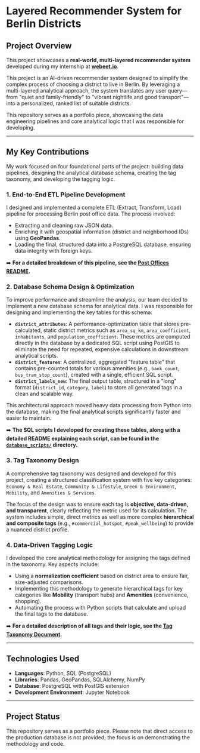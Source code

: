 # Layered Recommender System for Berlin Districts

## Project Overview

This project showcases a **real-world, multi-layered recommender system** developed during my internship at **[webeet.io](https://www.webeet.io/)**.

This project is an AI-driven recommender system designed to simplify the complex process of choosing a district to live in Berlin. By leveraging a multi-layered analytical approach, the system translates any user query—from "quiet and family-friendly" to "vibrant nightlife and good transport"—into a personalized, ranked list of suitable districts.

This repository serves as a portfolio piece, showcasing the data engineering pipelines and core analytical logic that I was responsible for developing.

---
## My Key Contributions

My work focused on four foundational parts of the project: building data pipelines, designing the analytical database schema, creating the tag taxonomy, and developing the tagging logic.

### 1. End-to-End ETL Pipeline Development

I designed and implemented a complete ETL (Extract, Transform, Load) pipeline for processing Berlin post office data. The process involved:
* Extracting and cleaning raw JSON data.
* Enriching it with geospatial information (district and neighborhood IDs) using **GeoPandas**.
* Loading the final, structured data into a PostgreSQL database, ensuring data integrity with foreign keys.

➡️ **For a detailed breakdown of this pipeline, see the [Post Offices README](post_offices/README.md).**

### 2. Database Schema Design & Optimization

To improve performance and streamline the analysis, our team decided to implement a new database schema for analytical data. I was responsible for designing and implementing the key tables for this schema:
* **`district_attributes`**: A performance-optimization table that stores pre-calculated, static district metrics such as `area_sq_km`, `area_coefficient`, `inhabitants`, and `population_coefficient`. These metrics are computed directly in the database by a dedicated SQL script using PostGIS to eliminate the need for repeated, expensive calculations in downstream analytical scripts.
* **`district_features`**: A centralized, aggregated "feature table" that contains pre-counted totals for various amenities (e.g., `bank_count`, `bus_tram_stop_count`), created with a single, efficient SQL script.
* **`district_labels_new`**: The final output table, structured in a "long" format (`district_id`, `category`, `label`) to store all generated tags in a clean and scalable way.

This architectural approach moved heavy data processing from Python into the database, making the final analytical scripts significantly faster and easier to maintain.

➡️ **The SQL scripts I developed for creating these tables, along with a detailed README explaining each script, can be found in the [`database_scripts/`](database_scripts/) directory.**

### 3. Tag Taxonomy Design

A comprehensive tag taxonomy was designed and developed for this project, creating a structured classification system with five key categories: `Economy & Real Estate`, `Community & Lifestyle`, `Green & Environment`, `Mobility`, and `Amenities & Services`.

The focus of the design was to ensure each tag is **objective, data-driven, and transparent**, clearly reflecting the metric used for its calculation. The system includes simple, direct metrics as well as more complex **hierarchical and composite tags** (e.g., `#commercial_hotspot`, `#peak_wellbeing`) to provide a nuanced district profile.

### 4. Data-Driven Tagging Logic

I developed the core analytical methodology for assigning the tags defined in the taxonomy. Key aspects include:
* Using a **normalization coefficient** based on district area to ensure fair, size-adjusted comparisons.
* Implementing this methodology to generate hierarchical tags for key categories like **Mobility** (transport hubs) and **Amenities** (convenience, shopping).
* Automating the process with Python scripts that calculate and upload the final tags to the database.

➡️ **For a detailed description of all tags and their logic, see the [Tag Taxonomy Document](common_labels/README.md).**

---
## Technologies Used

* **Languages**: Python, SQL (PostgreSQL)
* **Libraries**: Pandas, GeoPandas, SQLAlchemy, NumPy
* **Database**: PostgreSQL with PostGIS extension
* **Development Environment**: Jupyter Notebook

---
## Project Status

This repository serves as a portfolio piece. Please note that direct access to the production database is not provided; the focus is on demonstrating the methodology and code.
